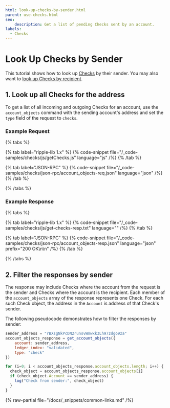 ```yaml
---
html: look-up-checks-by-sender.html
parent: use-checks.html
seo:
    description: Get a list of pending Checks sent by an account.
labels:
  - Checks
---
```

# Look Up Checks by Sender

This tutorial shows how to look up [Checks](../../../../concepts/payment-types/checks.md) by their sender. You may also want to [look up Checks by recipient](look-up-checks-by-recipient.md).

## 1. Look up all Checks for the address

To get a list of all incoming and outgoing Checks for an account, use the `account_objects` command with the sending account's address and set the `type` field of the request to `checks`.


### Example Request

{% tabs %}

{% tab label="ripple-lib 1.x" %}
{% code-snippet file="/_code-samples/checks/js/getChecks.js" language="js" /%}
{% /tab %}

{% tab label="JSON-RPC" %}
{% code-snippet file="/_code-samples/checks/json-rpc/account_objects-req.json" language="json" /%}
{% /tab %}

{% /tabs %}

### Example Response

{% tabs %}

{% tab label="ripple-lib 1.x" %}
{% code-snippet file="/_code-samples/checks/js/get-checks-resp.txt" language="" /%}
{% /tab %}

{% tab label="JSON-RPC" %}
{% code-snippet file="/_code-samples/checks/json-rpc/account_objects-resp.json" language="json" prefix="200 OK\n\n" /%}
{% /tab %}

{% /tabs %}

## 2. Filter the responses by sender

The response may include Checks where the account from the request is the sender and Checks where the account is the recipient. Each member of the `account_objects` array of the response represents one Check. For each such Check object, the address in the `Account` is address of that Check's sender.

The following pseudocode demonstrates how to filter the responses by sender:

```js
sender_address = "rBXsgNkPcDN2runsvWmwxk3Lh97zdgo9za"
account_objects_response = get_account_objects({
    account: sender_address,
    ledger_index: "validated",
    type: "check"
})

for (i=0; i < account_objects_response.account_objects.length; i++) {
  check_object = account_objects_response.account_objects[i]
  if (check_object.Account == sender_address) {
    log("Check from sender:", check_object)
  }
}
```

{% raw-partial file="/docs/_snippets/common-links.md" /%}
